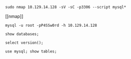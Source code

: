 
```shell
sudo nmap 10.129.14.128 -sV -sC -p3306 --script mysql*
```
[[nmap]]

```shell
mysql -u root -pP4SSw0rd -h 10.129.14.128

show databases;

select version();

use mysql; show tables;
```